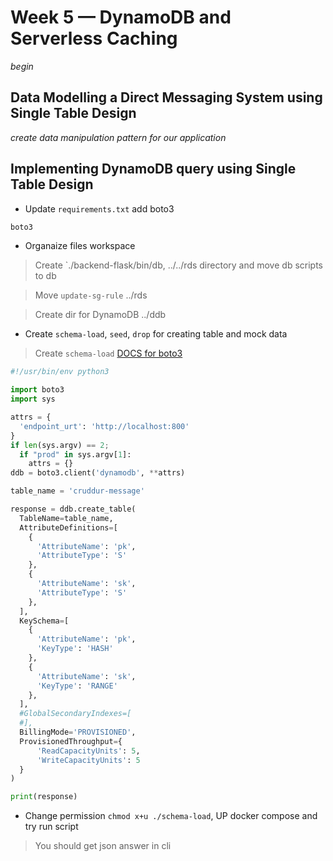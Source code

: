 # Week 5 — DynamoDB and Serverless Caching
*begin*

## Data Modelling a Direct Messaging System using Single Table Design
*create data manipulation pattern for our application*

## Implementing DynamoDB query using Single Table Design

* Update `requirements.txt` add boto3

```sh
boto3
```

* Organaize files workspace

> Create `./backend-flask/bin/db, ../../rds directory and move db scripts to db

> Move `update-sg-rule` ../rds

> Create dir for DynamoDB ../ddb

* Create `schema-load`, `seed`, `drop` for creating table and mock data

> Create `schema-load` [DOCS for boto3](https://boto3.amazonaws.com/v1/documentation/api/latest/guide/dynamodb.html)

```py
#!/usr/bin/env python3

import boto3
import sys

attrs = {
  'endpoint_urt': 'http://localhost:800'
}
if len(sys.argv) == 2;
  if "prod" in sys.argv[1]:
    attrs = {}
ddb = boto3.client('dynamodb', **attrs)

table_name = 'cruddur-message'

response = ddb.create_table(
  TableName=table_name,
  AttributeDefinitions=[
    {
      'AttributeName': 'pk',
      'AttributeType': 'S'
    },
    {
      'AttributeName': 'sk',
      'AttributeType': 'S'
    },
  ],
  KeySchema=[
    {
      'AttributeName': 'pk',
      'KeyType': 'HASH'
    },
    {
      'AttributeName': 'sk',
      'KeyType': 'RANGE'
    },
  ],
  #GlobalSecondaryIndexes=[
  #],
  BillingMode='PROVISIONED',
  ProvisionedThroughput={
      'ReadCapacityUnits': 5,
      'WriteCapacityUnits': 5
  }
)

print(response)
```

* Change permission `chmod x+u ./schema-load`, UP docker compose and try run script

> You should get json answer in cli
